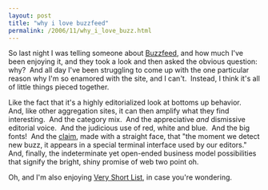 ```yaml
---
layout: post
title: "why i love buzzfeed"
permalink: /2006/11/why_i_love_buzz.html
---
```


<p>So last night I was telling someone about <a href="http://www.buzzfeed.com/">Buzzfeed</a>, and how much I've been enjoying it, and they took a look and then asked the obvious question:&nbsp; why?&nbsp; And all day I've been struggling to come up with the one particular reason why I'm so enamored with the site, and I can't.&nbsp; Instead, I think it's all of little things pieced together.&nbsp; </p>

<p>Like the fact that it's a highly editorialized look at bottoms up behavior.&nbsp; And, like other aggregation sites, it can then amplify what they find interesting.&nbsp; And the category mix.&nbsp; And the appreciative <em>and</em> dismissive editorial voice.&nbsp; And the judicious use of red, white and blue.&nbsp; And the big fonts!&nbsp; And the <a href="http://www.buzzfeed.com/about">claim</a>, made with a straight face, that &quot;the moment we detect new buzz, it appears in a special terminal interface used by our editors.&quot;&nbsp; And, finally, the indeterminate yet open-ended business model possibilities that signify the bright, shiny promise of web two point oh.</p>

<p>Oh, and I'm also enjoying <a href="http://www.veryshortlist.com/">Very Short List</a>, in case you're wondering.</p>


